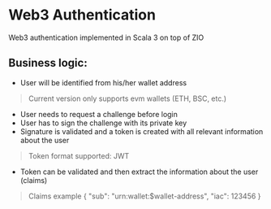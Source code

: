 
# Web3 Authentication

Web3 authentication implemented in Scala 3 on top of ZIO

## Business logic:
- User will be identified from his/her wallet address
> Current version only supports evm wallets (ETH, BSC, etc.)
- User needs to request a challenge before login
- User has to sign the challenge with its private key
- Signature is validated and a token is created with all relevant information about the user
> Token format supported: JWT
- Token can be validated and then extract the information about the user (claims)
> Claims example { "sub": "urn:wallet:$wallet-address", "iac": 123456 }
